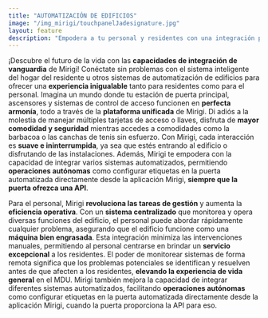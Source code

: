 ```yaml
---
title: "AUTOMATIZACIÓN DE EDIFICIOS"
image: "/img_mirigi/touchpanelJadesignature.jpg"
layout: feature
description: "Empodera a tu personal y residentes con una integración perfecta de automatización de edificios. Desbloquea comodidades, monitorea áreas comunes y mejora la seguridad, todo desde una plataforma unificada."
---
```


¡Descubre el futuro de la vida con las **capacidades de integración de vanguardia** de Mirigi! Conéctate sin problemas con el sistema inteligente del hogar del residente u otros sistemas de automatización de edificios para ofrecer una **experiencia inigualable** tanto para residentes como para el personal. Imagina un mundo donde tu estación de puerta principal, ascensores y sistemas de control de acceso funcionen en **perfecta armonía**, todo a través de la **plataforma unificada** de Mirigi. Di adiós a la molestia de manejar múltiples tarjetas de acceso o llaves, disfruta de **mayor comodidad y seguridad** mientras accedes a comodidades como la barbacoa o las canchas de tenis sin esfuerzo. Con Mirigi, cada interacción es **suave e ininterrumpida**, ya sea que estés entrando al edificio o disfrutando de las instalaciones. Además, Mirigi te empodera con la capacidad de integrar varios sistemas automatizados, permitiendo **operaciones autónomas** como configurar etiquetas en la puerta automatizada directamente desde la aplicación Mirigi, **siempre que la puerta ofrezca una API**.

Para el personal, Mirigi **revoluciona las tareas de gestión** y aumenta la **eficiencia operativa**. Con un **sistema centralizado** que monitorea y opera diversas funciones del edificio, el personal puede abordar rápidamente cualquier problema, asegurando que el edificio funcione como una **máquina bien engrasada**. Esta integración minimiza las intervenciones manuales, permitiendo al personal centrarse en brindar un **servicio excepcional** a los residentes. El poder de monitorear sistemas de forma remota significa que los problemas potenciales se identifican y resuelven antes de que afecten a los residentes, **elevando la experiencia de vida general** en el MDU. Mirigi también mejora la capacidad de integrar diferentes sistemas automatizados, facilitando **operaciones autónomas** como configurar etiquetas en la puerta automatizada directamente desde la aplicación Mirigi, cuando la puerta proporciona la API para eso.

